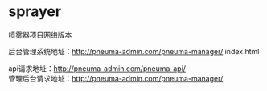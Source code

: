 # sprayer
喷雾器项目网络版本

后台管理系统地址：http://pneuma-admin.com/pneuma-manager/ index.html

api请求地址：http://pneuma-admin.com/pneuma-api/               
管理后台请求地址：http://pneuma-admin.com/pneuma-manager/      
